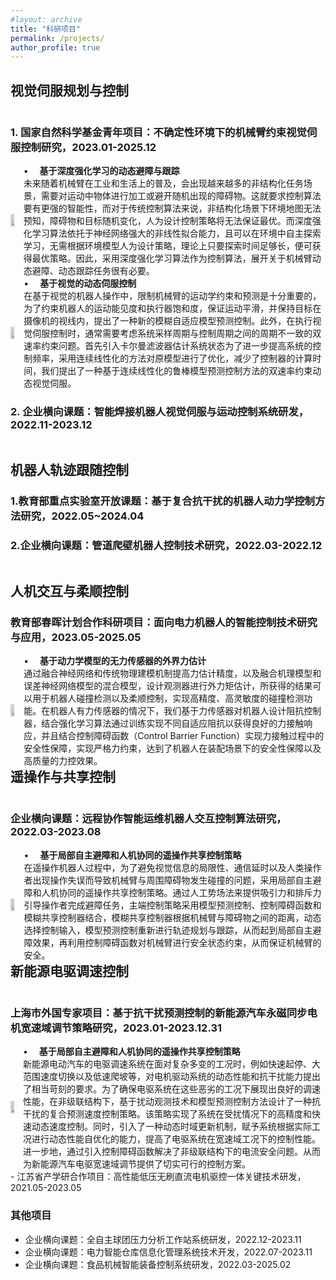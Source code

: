 ```yaml
---
#layout: archive
title: "科研项目"
permalink: /projects/
author_profile: true
---
```

<head>
  <title>并列GIF与文字</title>
  <style>
    .container {
      display: flex;
      align-items: center;
    }
    .image {
      flex: 1;
      margin-right: 20px;
    }

  </style>
</head>

<h2>视觉伺服规划与控制</h2>
<div id="item_1_1" style="float:left;">
  <h3>1. 国家自然科学基金青年项目：不确定性环境下的机械臂约束视觉伺服控制研究，2023.01-2025.12</h3>
  <body>
    <div class="container">
      <image src="https://jianliangmao.github.io/_pages/gif/国青基强化学习动态避障.gif"style="width:30%" alt="">
      </image>
      <div id="item_1_1_1">
          &#8226; &emsp;<b>基于深度强化学习的动态避障与跟踪</b><br>
          未来随着机械臂在工业和生活上的普及，会出现越来越多的非结构化任务场景，需要对运动中物体进行加工或避开随机出现的障碍物。这就要求控制算法要有更强的智能性，而对于传统控制算法来说，非结构化场景下环境地图无法预知，障碍物和目标随机变化，人为设计控制策略将无法保证最优。而深度强化学习算法依托于神经网络强大的非线性拟合能力，且可以在环境中自主探索学习，无需根据环境模型人为设计策略，理论上只要探索时间足够长，便可获得最优策略。因此，采用深度强化学习算法作为控制算法，展开关于机械臂动态避障、动态跟踪任务很有必要。
      </div>
    </div>
  </body>
  <body>
    <div class="container">
      <image  src="https://jianliangmao.github.io/_pages/gif/国青模糊自适应模型预测控制.gif" style="width:30%" alt="">
      <div id="item_1_1_2">
        &#8226; &emsp;<b>基于视觉的动态伺服控制</b><br>
        在基于视觉的机器人操作中，限制机械臂的运动学约束和预测是十分重要的，为了约束机器人的运动能见度和执行器饱和度，保证运动平滑，并保持目标在摄像机的视线内，提出了一种新的模糊自适应模型预测控制。此外，在执行视觉伺服控制时，通常需要考虑系统采样周期与控制周期之间的周期不一致的双速率约束问题。首先引入卡尔曼滤波器估计系统状态为了进一步提高系统的控制频率，采用连续线性化的方法对原模型进行了优化，减少了控制器的计算时间，我们提出了一种基于连续线性化的鲁棒模型预测控制方法的双速率约束动态视觉伺服。
      </div>
    </div>
  </body>
</div>

<div id="item_1_2" style="float:left;clear:both;">
  <h3>2. 企业横向课题：智能焊接机器人视觉伺服与运动控制系统研发，2022.11-2023.12</h3>
</div>


<div id="item_2_1" style="float:left;clear:both;">
  <h2>机器人轨迹跟随控制</h2>
  <h3>1.教育部重点实验室开放课题：基于复合抗干扰的机器人动力学控制方法研究，2022.05~2024.04</h3>
  <h3>2.企业横向课题：管道爬壁机器人控制技术研究，2022.03-2022.12</h3>
</div>
<div id="item_3_1" style="float:left;clear:both;">
<h2>人机交互与柔顺控制</h2>
<h3>教育部春晖计划合作科研项目：面向电力机器人的智能控制技术研究与应用，2023.05-2025.05</h3>
  <body>
    <div class="container">
      <image src="https://jianliangmao.github.io/_pages//gif/遥操作.gif"style="width:30%" alt="">
      <div id="item_3_1_1">
        &#8226; &emsp;<b>基于动力学模型的无力传感器的外界力估计</b><br>
        通过融合神经网络和传统物理建模机制提高力估计精度，以及融合机理模型和误差神经网络模型的混合模型，设计观测器进行外力矩估计，所获得的结果可以用于机器人碰撞检测以及柔顺控制，实现高精度、高灵敏度的碰撞检测功能。在机器人有力传感器的情况下，我们基于力传感器对机器人设计阻抗控制器，结合强化学习算法通过训练实现不同自适应阻抗以获得良好的力接触响应，并且结合控制障碍函数（Control Barrier Function）实现力接触过程中的安全性保障，实现严格力约束，达到了机器人在装配场景下的安全性保障以及高质量的力控效果。
      </div>
    </div>
  </body>
</div>

<h2>遥操作与共享控制</h2>
<div id="item_4_1" style="float:left;clear:both;">
  <h3>企业横向课题：远程协作智能运维机器人交互控制算法研究，2022.03-2023.08</h3>
    <body>
    <div class="container">
      <image src="https://jianliangmao.github.io/_pages//gif/主动柔顺控制.gif"style="width:30%" alt="">
      <div id="item_4_1_1">
        &#8226; &emsp;<b>基于局部自主避障和人机协同的遥操作共享控制策略</b><br>
        在遥操作机器人过程中，为了避免视觉信息的局限性、通信延时以及人类操作者出现操作失误而导致机械臂与周围障碍物发生碰撞的问题，采用局部自主避障和人机协同的遥操作共享控制策略。通过人工势场法来提供吸引力和排斥力引导操作者完成避障任务，主端控制策略采用模型预测控制、控制障碍函数和模糊共享控制器结合，模糊共享控制器根据机械臂与障碍物之间的距离，动态选择控制输入，模型预测控制重新进行轨迹规划与跟踪，从而起到局部自主避障效果，再利用控制障碍函数对机械臂进行安全状态约束，从而保证机械臂的安全。
      </div>
    </div>
    </body>
</div>


<h2>新能源电驱调速控制</h2>
<div id="item_5_1" style="float:left;clear:both;">
  <h3>上海市外国专家项目：基于抗干扰预测控制的新能源汽车永磁同步电机宽速域调节策略研究，2023.01-2023.12.31</h3>
    <body>
    <div class="container">
      <image src="https://jianliangmao.github.io/_pages//gif/主动柔顺控制.gif"style="width:30%" alt="">
      <div id="item_5_1_1">
        &#8226; &emsp;<b>基于局部自主避障和人机协同的遥操作共享控制策略</b><br>
        新能源电动汽车的电驱调速系统在面对复杂多变的工况时，例如快速起停、大范围速度切换以及低速爬坡等，对电机驱动系统的动态性能和抗干扰能力提出了相当苛刻的要求。为了确保电驱系统在这些恶劣的工况下展现出良好的调速性能，在非级联结构下，基于扰动观测技术和模型预测控制方法设计了一种抗干扰的复合预测速度控制策略。该策略实现了系统在受扰情况下的高精度和快速动态速度控制。同时，引入了一种动态时域更新机制，赋予系统根据实际工况进行动态性能自优化的能力，提高了电驱系统在宽速域工况下的控制性能。进一步地，通过引入控制障碍函数解决了非级联结构下的电流安全问题。从而为新能源汽车电驱宽速域调节提供了切实可行的控制方案。
      </div>
    </div>
    </body>
- 江苏省产学研合作项目：高性能低压无刷直流电机驱控一体关键技术研发，2021.05-2023.05

### 其他项目

- 企业横向课题：全自主球团压力分析工作站系统研发，2022.12-2023.11
- 企业横向课题：电力智能仓库信息化管理系统技术开发，2022.07-2023.11
- 企业横向课题：食品机械智能装备控制系统研发，2022.03-2025.02

